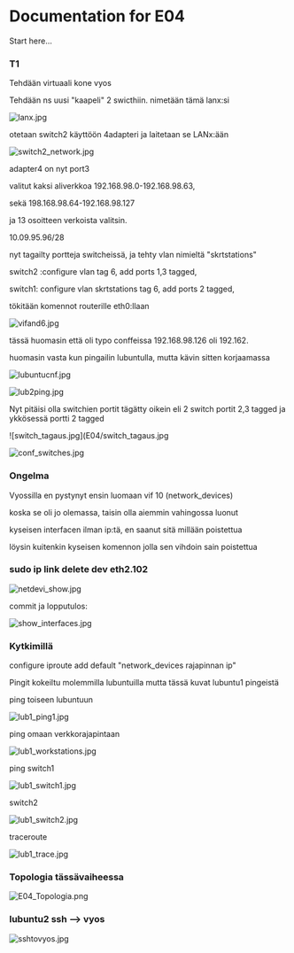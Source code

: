 # Documentation for E04

Start here...
### T1

Tehdään virtuaali kone vyos 

Tehdään ns uusi "kaapeli" 2 swicthiin. nimetään tämä lanx:si

![lanx.jpg](E04/lanx.jpg)

otetaan switch2 käyttöön 4adapteri ja laitetaan se LANx:ään

![switch2_network.jpg](E04/switch2_network.jpg)

adapter4 on nyt port3

valitut kaksi aliverkkoa 192.168.98.0-192.168.98.63,

sekä 198.168.98.64-192.168.98.127

ja 13 osoitteen verkoista valitsin.

10.09.95.96/28

nyt tagailty portteja switcheissä, ja tehty vlan nimieltä "skrtstations"

switch2 :configure vlan tag 6, add ports 1,3 tagged,

switch1: configure vlan skrtstations tag 6, add ports 2 tagged,

tökitään komennot routerille eth0:llaan

![vifand6.jpg](E04/vifand6.jpg)

tässä huomasin että oli typo conffeissa 192.168.98.126 oli 192.162.

huomasin vasta kun pingailin lubuntulla, mutta kävin sitten korjaamassa


![lubuntucnf.jpg](E04/lubuntucnf.jpg)


![lub2ping.jpg](E04/lub2ping.jpg)

Nyt pitäisi olla switchien portit tägätty oikein eli 2 switch portit 2,3 tagged ja ykkösessä portti 2 tagged

![switch_tagaus.jpg](E04/switch_tagaus.jpg

![conf_switches.jpg](E04/conf_switches.jpg)

### Ongelma

Vyossilla en pystynyt ensin luomaan vif 10 (network_devices) 

koska se oli jo olemassa, taisin olla aiemmin vahingossa luonut

kyseisen interfacen ilman ip:tä, en saanut sitä millään poistettua

löysin kuitenkin kyseisen komennon jolla sen vihdoin sain poistettua

### sudo ip link delete dev eth2.102

![netdevi_show.jpg](E04/netdevi_show.jpg)

commit ja lopputulos:

![show_interfaces.jpg](E04/show_interfaces.jpg)

### Kytkimillä

configure iproute add default "network_devices rajapinnan ip"

Pingit kokeiltu molemmilla lubuntuilla mutta tässä kuvat lubuntu1 pingeistä

ping toiseen lubuntuun 

![lub1_ping1.jpg](E04/show_interfaces.jpg)

ping omaan verkkorajapintaan 

![lub1_workstations.jpg](E04/lub1_workstations.jpg)


ping switch1 

![lub1_switch1.jpg](E04/lub1_switch1.jpg)

switch2

![lub1_switch2.jpg](E04/lub1_switch2.jpg)

traceroute

![lub1_trace.jpg](E04/lub1_trace.jpg)

### Topologia tässävaiheessa

![E04_Topologia.png](E04/E04_Topologia.png)

### lubuntu2 ssh --> vyos

![sshtovyos.jpg](E04/sshtovyos.jpg)